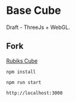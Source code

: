 # Base Cube

Draft - ThreeJs + WebGL.

## Fork

[Rubiks Cube](https://pengfeiw.github.io/minicode/threejs-rubik)

```shell
npm install
```

```shell
npm run start
```

`http://localhost:3000`
